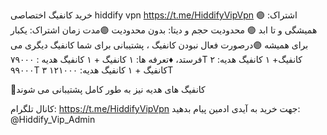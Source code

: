 خرید کانفیگ اختصاصی hiddify vpn
https://t.me/HiddifyVipVpn
🟣 اشتراک: همیشگی و تا ابد
🟣 محدودیت حجم و دیتا: بدون محدودیت
🟣مدت زمان اشتراک: یکبار برای همیشه
🟣درصورت فعال نبودن کانفیگ ، پشتیبانی برای شما کانفیگ دیگری می فرستد،
♦️تعرفه ها: 
۱ کانفیگ + ۱ کانفیگ هدیه : ۷۹۰۰۰T
۲ کانفیگ+ ۱ کانفیگ هدیه: ۹۹۰۰۰T
۳ کانفیگ + ۱ کانفیگ هدیه: ۱۲۱۰۰۰T

🔷کانفیگ های هدیه نیز به طور کامل پشتیبانی می شوند

کانال تلگرام: 
https://t.me/HiddifyVipVpn
جهت خرید به آیدی ادمین پیام بدهید:
@Hiddify_Vip_Admin

